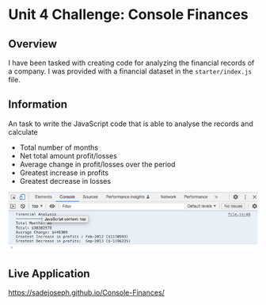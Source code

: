 # Unit 4 Challenge: Console Finances

## Overview
 
 I have been tasked with creating code for analyzing the financial records of a company. I was provided with a financial dataset in the `starter/index.js` file.

## Information

An task to write the JavaScript code that is able to analyse the records and calculate
- Total number of months 
- Net total amount profit/losses
- Average change in profit/losses over the period
- Greatest increase in profits 
- Greatest decrease in losses

![Screenshot](./Console-Finances/starter/assets/Screen%20Shot%202023-02-16%20at%2019.24.19.png)


## Live Application
https://sadejoseph.github.io/Console-Finances/



